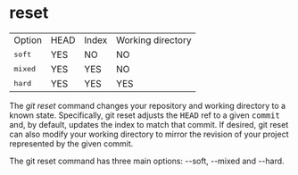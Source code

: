 # reset

<div grid="~ cols-2 gap-4" class="justify-items-left mt-10">

<div>

|     |     |     |     |
| --- | --- | --- | --- |
|Option|HEAD|Index|Working directory|
|<kbd>soft</kbd>|YES|NO|NO|
|<kbd>mixed</kbd>|YES|YES|NO|
|<kbd>hard</kbd>|YES|YES|YES|

</div>

<div>

The *git reset* command changes your repository and working directory to a known state. Specifically, git reset adjusts the <kbd>HEAD</kbd> ref to a given <kbd>commit</kbd> and, by default, updates the index to match that commit. If desired, git reset can also modify your working directory to mirror the revision of your project represented by the given commit.

The git reset command has three main options: --soft, --mixed and --hard.

</div>

</div>